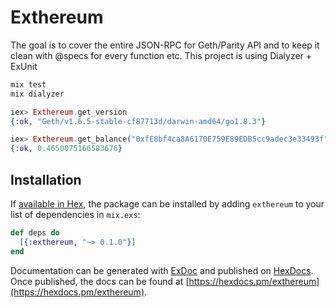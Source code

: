 # Exthereum

The goal is to cover the entire JSON-RPC for Geth/Parity API and to keep it clean with @specs for every function etc. This project is using Dialyzer + ExUnit

```elixir
mix test
mix dialyzer
```

```elixir
iex> Exthereum.get_version
{:ok, "Geth/v1.6.5-stable-cf87713d/darwin-amd64/go1.8.3"}

iex> Exthereum.get_balance("0xfE8bf4ca8A6170E759E89EDB5cc9adec3e33493f") # donation address :-)
{:ok, 0.4650075166583676}
```
## Installation

If [available in Hex](https://hex.pm/docs/publish), the package can be installed
by adding `exthereum` to your list of dependencies in `mix.exs`:

```elixir
def deps do
  [{:exthereum, "~> 0.1.0"}]
end
```

Documentation can be generated with [ExDoc](https://github.com/elixir-lang/ex_doc)
and published on [HexDocs](https://hexdocs.pm). Once published, the docs can
be found at [https://hexdocs.pm/exthereum](https://hexdocs.pm/exthereum).
